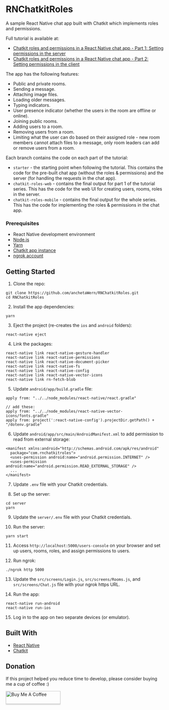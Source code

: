 # RNChatkitRoles
A sample React Native chat app built with Chatkit which implements roles and permissions.

Full tutorial is available at: 

- [Chatkit roles and permissions in a React Native chat app - Part 1: Setting permissions in the server](https://pusher.com/tutorials/chatkit-react-native-permissions-part-1)
- [Chatkit roles and permissions in a React Native chat app - Part 2: Setting permissions in the client](https://pusher.com/tutorials/chatkit-react-native-permissions-part-2)

The app has the following features:

- Public and private rooms.
- Sending a message.
- Attaching image files.
- Loading older messages.
- Typing indicators.
- User presence indicator (whether the users in the room are offline or online).
- Joining public rooms.
- Adding users to a room.
- Removing users from a room.
- Limiting what the user can do based on their assigned role - new room members cannot attach files to a message, only room leaders can add or remove users from a room.

Each branch contains the code on each part of the tutorial:

- `starter` - the starting point when following the tutorial. This contains the code for the pre-built chat app (without the roles & permissions) and the server (for handling the requests in the chat app).
- `chatkit-roles-web` - contains the final output for part 1 of the tutorial series. This has the code for the web UI for creating users, rooms, roles in the server.
- `chatkit-roles-mobile` - contains the final output for the whole series. This has the code for implementing the roles & permissions in the chat app.

### Prerequisites

-   React Native development environment
-   [Node.js](https://nodejs.org/en/)
-   [Yarn](https://yarnpkg.com/en/)
-   [Chatkit app instance](https://pusher.com/chatkit)
-   [ngrok account](https://ngrok.com/)

## Getting Started

1.  Clone the repo:

```
git clone https://github.com/anchetaWern/RNChatkitRoles.git
cd RNChatkitRoles
```

2.  Install the app dependencies:

```
yarn
```

3.  Eject the project (re-creates the `ios` and `android` folders):

```
react-native eject
```

4.  Link the packages:

```
react-native link react-native-gesture-handler
react-native link react-native-permissions
react-native link react-native-document-picker
react-native link react-native-fs
react-native link react-native-config
react-native link react-native-vector-icons
react-native link rn-fetch-blob
```

5.  Update `android/app/build.gradle` file:

```
apply from: "../../node_modules/react-native/react.gradle"

// add these:
apply from: "../../node_modules/react-native-vector-icons/fonts.gradle"
apply from: project(':react-native-config').projectDir.getPath() + "/dotenv.gradle"
```

6. Update `android/app/src/main/AndroidManifest.xml` to add permission to read from external storage:

```
<manifest xmlns:android="http://schemas.android.com/apk/res/android"
  package="com.rnchatkitroles">
  <uses-permission android:name="android.permission.INTERNET" />
  <uses-permission android:name="android.permission.READ_EXTERNAL_STORAGE" />
  ...
</manifest>
```

7.  Update `.env` file with your Chatkit credentials.

8.  Set up the server:

```
cd server
yarn
```

9.  Update the `server/.env` file with your Chatkit credentials.

10.  Run the server:

```
yarn start
```

11. Access `http://localhost:5000/users-console` on your browser and set up users, rooms, roles, and assign permissions to users.

12. Run ngrok:

```
./ngrok http 5000
```

13. Update the `src/screens/Login.js`, `src/screens/Rooms.js`, and `src/screens/Chat.js` file with your ngrok https URL.

14. Run the app:

```
react-native run-android
react-native run-ios
```

15. Log in to the app on two separate devices (or emulator).

## Built With

-   [React Native](http://facebook.github.io/react-native/)
-   [Chatkit](https://pusher.com/chatkit)

## Donation

If this project helped you reduce time to develop, please consider buying me a cup of coffee :)

<a href="https://www.buymeacoffee.com/wernancheta" target="_blank"><img src="https://www.buymeacoffee.com/assets/img/custom_images/orange_img.png" alt="Buy Me A Coffee" style="height: 41px !important;width: 174px !important;box-shadow: 0px 3px 2px 0px rgba(190, 190, 190, 0.5) !important;-webkit-box-shadow: 0px 3px 2px 0px rgba(190, 190, 190, 0.5) !important;" ></a>
